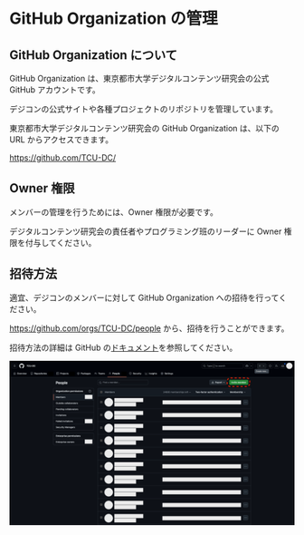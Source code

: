 # GitHub Organization の管理

## GitHub Organization について

GitHub Organization は、東京都市大学デジタルコンテンツ研究会の公式 GitHub アカウントです。

デジコンの公式サイトや各種プロジェクトのリポジトリを管理しています。

東京都市大学デジタルコンテンツ研究会の GitHub Organization は、以下の URL からアクセスできます。

https://github.com/TCU-DC/

## Owner 権限

メンバーの管理を行うためには、Owner 権限が必要です。

デジタルコンテンツ研究会の責任者やプログラミング班のリーダーに Owner 権限を付与してください。

## 招待方法

適宜、デジコンのメンバーに対して GitHub Organization への招待を行ってください。

https://github.com/orgs/TCU-DC/people から、招待を行うことができます。

招待方法の詳細は GitHub の[ドキュメント](https://docs.github.com/ja/organizations/managing-membership-in-your-organization/inviting-users-to-join-your-organization)を参照してください。

![](/attachments/20250304231701.png)
